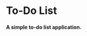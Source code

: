# To-Do List

#### A simple to-do list application.

<!--Issues/Bugs
-----------------
+ Data does not save to user defaults-->
